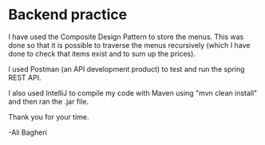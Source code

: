 # Backend practice

I have used the Composite Design Pattern to store the menus. This was done so that it is possible to traverse the menus recursively (which I have done to check that items exist and to sum up the prices).

I used Postman (an API development product) to test and run the spring REST API. 

I also used IntelliJ to compile my code with Maven using "mvn clean install" and then ran the .jar file. 

Thank you for your time. 

-Ali Bagheri
